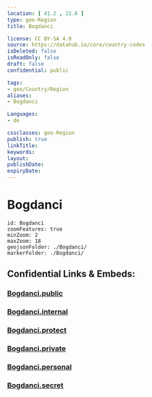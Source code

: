 ```yaml
---
location: [ 41.2 , 22.6 ] 
type: geo-Region
title: Bogdanci

license: CC BY-SA 4.0
source: https://datahub.io/core/country-codes
isDeleted: false
isReadOnly: false
draft: false
confidential: public

tags:
- geo/Country/Region
aliases:
- Bogdanci

Languages:
- de

cssclasses: geo-Region
publish: true
linkTitle: 
keywords: 
layout: 
publishDate: 
expiryDate: 
---
```


# Bogdanci

```leaflet
id: Bogdanci
zoomFeatures: true 
minZoom: 2 
maxZoom: 18
geojsonFolder: ./Bogdanci/
markerFolder: ./Bogdanci/
```


## Confidential Links & Embeds: 

### [Bogdanci.public](/_public/\Earth\Continent\Europe\Europe~South\Macedonia~North\Municipalities~MacedoniaBogdanci.public.md) 

### [Bogdanci.internal](/_internal/\Earth\Continent\Europe\Europe~South\Macedonia~North\Municipalities~MacedoniaBogdanci.internal.md) 

### [Bogdanci.protect](/_protect/\Earth\Continent\Europe\Europe~South\Macedonia~North\Municipalities~MacedoniaBogdanci.protect.md) 

### [Bogdanci.private](/_private/\Earth\Continent\Europe\Europe~South\Macedonia~North\Municipalities~MacedoniaBogdanci.private.md) 

### [Bogdanci.personal](/_personal/\Earth\Continent\Europe\Europe~South\Macedonia~North\Municipalities~MacedoniaBogdanci.personal.md) 

### [Bogdanci.secret](/_secret/\Earth\Continent\Europe\Europe~South\Macedonia~North\Municipalities~MacedoniaBogdanci.secret.md)

